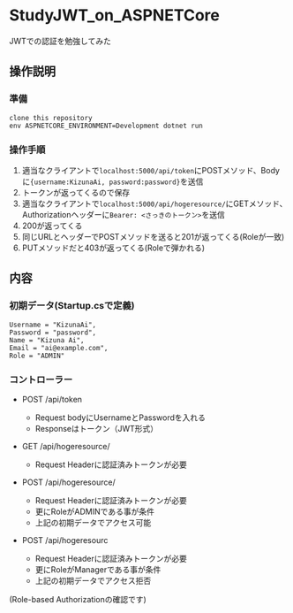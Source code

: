 # StudyJWT_on_ASPNETCore

JWTでの認証を勉強してみた


## 操作説明
### 準備
```
clone this repository
env ASPNETCORE_ENVIRONMENT=Development dotnet run
```

### 操作手順
1. 適当なクライアントで`localhost:5000/api/token`にPOSTメソッド、Bodyに`{username:KizunaAi, password:password}`を送信
1. トークンが返ってくるので保存
1. 適当なクライアントで`localhost:5000/api/hogeresource/`にGETメソッド、Authorizationヘッダーに`Bearer: <さっきのトークン>`を送信
1. 200が返ってくる
1. 同じURLとヘッダーでPOSTメソッドを送ると201が返ってくる(Roleが一致)
1. PUTメソッドだと403が返ってくる(Roleで弾かれる)

## 内容

### 初期データ(Startup.csで定義)
```
Username = "KizunaAi",
Password = "password",
Name = "Kizuna Ai",
Email = "ai@example.com",
Role = "ADMIN"
```

### コントローラー
- POST /api/token 
    - Request bodyにUsernameとPasswordを入れる
    - Responseはトークン（JWT形式）

- GET /api/hogeresource/
    - Request Headerに認証済みトークンが必要

- POST /api/hogeresource/
    - Request Headerに認証済みトークンが必要
    - 更にRoleがADMINである事が条件
    - 上記の初期データでアクセス可能

- POST /api/hogeresourc
    - Request Headerに認証済みトークンが必要
    - 更にRoleがManagerである事が条件
    - 上記の初期データでアクセス拒否

(Role-based Authorizationの確認です)